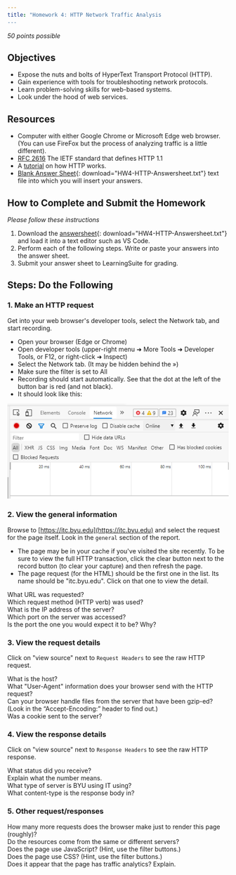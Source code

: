 ```yaml
---
title: "Homework 4: HTTP Network Traffic Analysis
---
```


*50 points possible*

## Objectives

* Expose the nuts and bolts of HyperText Transport Protocol (HTTP).
* Gain experience with tools for troubleshooting network protocols.
* Learn problem-solving skills for web-based systems.
* Look under the hood of web services.

## Resources

* Computer with either Google Chrome or Microsoft Edge web browser. (You can use FireFox but the process of analyzing traffic is a little different).
* [RFC 2616](https://www.rfc-editor.org/info/rfc2616) The IETF standard that defines HTTP 1.1
* A [tutorial](http://www.steves-internet-guide.com/http-basics/) on how HTTP works.
* [Blank Answer Sheet](HW4-HTTP-Answersheet.txt){: download="HW4-HTTP-Answersheet.txt"} text file into which you will insert your answers.

## How to Complete and Submit the Homework
*Please follow these instructions*

1. Download the [answersheet](HW4-HTTP-Answersheet.txt){: download="HW4-HTTP-Answersheet.txt"} and load it into a text editor such as VS Code.
2. Perform each of the following steps. Write or paste your answers into the answer sheet.
3. Submit your answer sheet to LearningSuite for grading.

## Steps: Do the Following

### 1. Make an HTTP request

Get into your web browser's developer tools, select the Network tab, and start recording.

* Open your browser (Edge or Chrome)
* Open developer tools (upper-right menu ➜ More Tools ➜ Developer Tools, or F12, or right-click ➜ Inspect)
* Select the Network tab. (It may be hidden behind the »)
* Make sure the filter is set to All
* Recording should start automatically. See that the dot at the left of the button bar is red (and not black).
* It should look like this:

![Image of the network tab area](images/developer-tools-network.png)

### 2. View the general information

Browse to [https://itc.byu.edu](https://itc.byu.edu) and select the request for the page itself. Look in the `general` section of the report.

* The page may be in your cache if you've visited the site recently. To be sure to view the full HTTP transaction, click the clear button next to the record button (to clear your capture) and then refresh the page.
* The page request (for the HTML) should be the first one in the list. Its name should be "itc.byu.edu". Click on that one to view the detail.

<p>
<div class="question">What URL was requested?</div>
<div class="question">Which request method (HTTP verb) was used?</div>
<div class="question">What is the IP address of the server?</div>
<div class="question">Which port on the server was accessed?</div>
<div class="question">Is the port the one you would expect it to be? Why?</div>
</p>

### 3. View the request details

Click on "view source" next to `Request Headers` to see the raw HTTP request.

<p>
<div class="question">What is the host?</div>
<div class="question">What "User-Agent" information does your browser send with the HTTP request?</div>
<div class="question">Can your browser handle files from the server that have been gzip-ed? (Look in the “Accept-Encoding:” header to find out.)</div>
<div class="question">Was a cookie sent to the server?</div>
</p>

### 4. View the response  details

Click on "view source" next to `Response Headers` to see the raw HTTP response.

<p>
<div class="question">What status did you receive?</div>
<div class="question">Explain what the number means.</div>
<div class="question">What type of server is BYU using IT using?</div>
<div class="question">What content-type is the response body in?</div>
</p>

### 5. Other request/responses

<p>
<div class="question">How many more requests does the browser make just to render this page (roughly)?</div>
<div class="question">Do the resources come from the same or different servers?</div>
<div class="question">Does the page use JavaScript? (Hint, use the filter buttons.)</div>
<div class="question">Does the page use CSS? (Hint, use the filter buttons.)</div>
<div class="question">Does it appear that the page has traffic analytics? Explain.</div>
</p>
